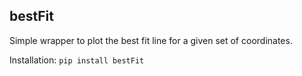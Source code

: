 ## bestFit
Simple wrapper to plot the best fit line for a given set of coordinates.

Installation:
``pip install bestFit``
